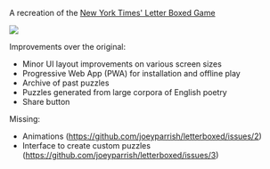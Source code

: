 A recreation of the [New York Times' Letter Boxed Game](https://www.nytimes.com/puzzles/letter-boxed)

![](src/assets/reference.png)

Improvements over the original:
  - Minor UI layout improvements on various screen sizes
  - Progressive Web App (PWA) for installation and offline play
  - Archive of past puzzles
  - Puzzles generated from large corpora of English poetry
  - Share button

Missing:
  - Animations (https://github.com/joeyparrish/letterboxed/issues/2)
  - Interface to create custom puzzles (https://github.com/joeyparrish/letterboxed/issues/3)
